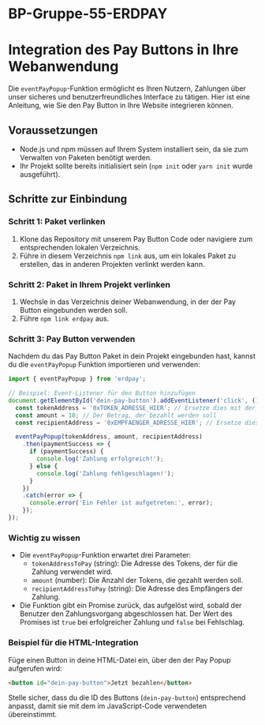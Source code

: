 # BP-Gruppe-55-ERDPAY

# Integration des Pay Buttons in Ihre Webanwendung

Die `eventPayPopup`-Funktion ermöglicht es Ihren Nutzern, Zahlungen über unser sicheres und benutzerfreundliches Interface zu tätigen. Hier ist eine Anleitung, wie Sie den Pay Button in Ihre Website integrieren können.

## Voraussetzungen

- Node.js und npm müssen auf Ihrem System installiert sein, da sie zum Verwalten von Paketen benötigt werden.
- Ihr Projekt sollte bereits initialisiert sein (`npm init` oder `yarn init` wurde ausgeführt).

## Schritte zur Einbindung

### Schritt 1: Paket verlinken

1. Klone das Repository mit unserem Pay Button Code oder navigiere zum entsprechenden lokalen Verzeichnis.
2. Führe in diesem Verzeichnis `npm link` aus, um ein lokales Paket zu erstellen, das in anderen Projekten verlinkt werden kann.

### Schritt 2: Paket in Ihrem Projekt verlinken

1. Wechsle in das Verzeichnis deiner Webanwendung, in der der Pay Button eingebunden werden soll.
2. Führe `npm link erdpay` aus.

### Schritt 3: Pay Button verwenden

Nachdem du das Pay Button Paket in dein Projekt eingebunden hast, kannst du die `eventPayPopup` Funktion importieren und verwenden:

```javascript
import { eventPayPopup } from 'erdpay';

// Beispiel: Event-Listener für den Button hinzufügen
document.getElementById('dein-pay-button').addEventListener('click', () => {
  const tokenAddress = '0xTOKEN_ADRESSE_HIER'; // Ersetze dies mit der echten Token-Adresse
  const amount = 10; // Der Betrag, der bezahlt werden soll
  const recipientAddress = '0xEMPFAENGER_ADRESSE_HIER'; // Ersetze dies mit der echten Empfängeradresse

  eventPayPopup(tokenAddress, amount, recipientAddress)
    .then(paymentSuccess => {
      if (paymentSuccess) {
        console.log('Zahlung erfolgreich!');
      } else {
        console.log('Zahlung fehlgeschlagen!');
      }
    })
    .catch(error => {
      console.error('Ein Fehler ist aufgetreten:', error);
    });
});
```

### Wichtig zu wissen

- Die `eventPayPopup`-Funktion erwartet drei Parameter:
  - `tokenAddressToPay` (string): Die Adresse des Tokens, der für die Zahlung verwendet wird.
  - `amount` (number): Die Anzahl der Tokens, die gezahlt werden soll.
  - `recipientAddressToPay` (string): Die Adresse des Empfängers der Zahlung.
- Die Funktion gibt ein Promise zurück, das aufgelöst wird, sobald der Benutzer den Zahlungsvorgang abgeschlossen hat. Der Wert des Promises ist `true` bei erfolgreicher Zahlung und `false` bei Fehlschlag.

### Beispiel für die HTML-Integration

Füge einen Button in deine HTML-Datei ein, über den der Pay Popup aufgerufen wird:

```html
<button id="dein-pay-button">Jetzt bezahlen</button>
```

Stelle sicher, dass du die ID des Buttons (`dein-pay-button`) entsprechend anpasst, damit sie mit dem im JavaScript-Code verwendeten übereinstimmt.

